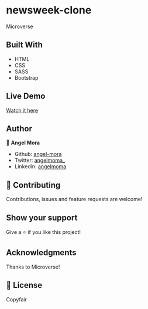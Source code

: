 # newsweek-clone
Microverse 

## Built With

- HTML
- CSS
- SASS
- Bootstrap

## Live Demo

[Watch it here](https://rawcdn.githack.com/angel-mora/newsweek-clone/12be915761087738991de98b55af7026ae6b38e9/index.html)

## Author

👤 **Angel Mora**

- Github: [angel-mora](https://github.com/angel-mora)
- Twitter: [angelmoma_](https://twitter.com/angelmoma_)
- Linkedin: [angelmoma](https://www.linkedin.com/in/angelmoma/)

## 🤝 Contributing

Contributions, issues and feature requests are welcome!

## Show your support

Give a ⭐️ if you like this project!

## Acknowledgments

Thanks to Microverse!

## 📝 License

Copyfair

